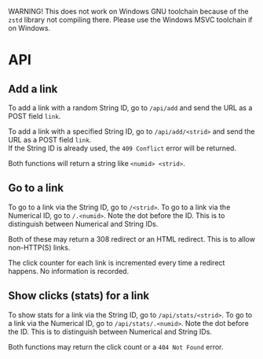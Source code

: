 WARNING! This does not work on Windows GNU toolchain because of the `zstd` library not compiling there. Please use the Windows MSVC toolchain if on Windows.

# API

## Add a link

To add a link with a random String ID, go to `/api/add` and send the URL as a POST field `link`.

To add a link with a specified String ID, go to `/api/add/<strid>` and send the URL as a POST field `link`.\
If the String ID is already used, the `409 Conflict` error will be returned.

Both functions will return a string like `<numid> <strid>`.

## Go to a link

To go to a link via the String ID, go to `/<strid>`.
To go to a link via the Numerical ID, go to `/.<numid>`. Note the dot before the ID. This is to distinguish between Numerical and String IDs.

Both of these may return a 308 redirect or an HTML redirect. This is to allow non-HTTP(S) links.

The click counter for each link is incremented every time a redirect happens. No information is recorded.

## Show clicks (stats) for a link

To show stats for a link via the String ID, go to `/api/stats/<strid>`.
To go to a link via the Numerical ID, go to `/api/stats/.<numid>`. Note the dot before the ID. This is to distinguish between Numerical and String IDs.

Both functions may return the click count or a `404 Not Found` error.
